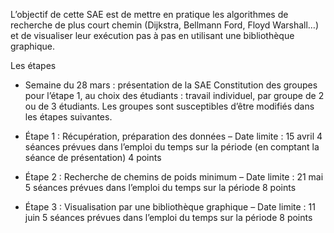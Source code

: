L’objectif de cette SAE est de mettre en pratique les algorithmes de recherche de plus court chemin (Dijkstra, Bellmann Ford,  Floyd Warshall…) et de visualiser leur exécution pas à pas en utilisant une bibliothèque graphique.

Les étapes
- Semaine du 28 mars : présentation de la SAE 
Constitution des groupes pour l’étape 1, au choix des étudiants : travail individuel, par groupe de 2 ou de 3 étudiants. 
Les groupes sont susceptibles d’être modifiés dans les étapes suivantes.

- Étape 1 : Récupération, préparation des données – Date limite : 15 avril
4 séances prévues dans l’emploi du temps sur la période (en comptant la séance de présentation)
4 points

- Étape 2 : Recherche de chemins de poids minimum – Date limite : 21 mai 
5 séances prévues dans l’emploi du temps sur la période
8 points

- Étape 3 : Visualisation par une bibliothèque graphique – Date limite : 11 juin
5 séances prévues dans l’emploi du temps sur la période
8 points

